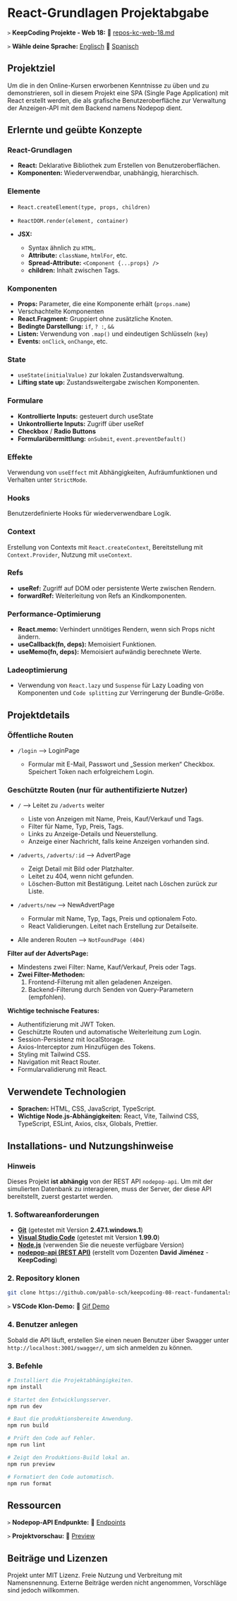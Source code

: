 # React-Grundlagen Projektabgabe

`>` **KeepCoding Projekte - Web 18:** 📁 [repos-kc-web-18.md](https://github.com/pablo-sch/pablo-sch/blob/main/docs/repos-kc-web-18.md)

`>` **Wähle deine Sprache:** [Englisch](README.md) 🔄 [Spanisch](README.es.md)

<!-- ------------------------------------------------------------------------------------------- -->

## Projektziel

Um die in den Online-Kursen erworbenen Kenntnisse zu üben und zu demonstrieren, soll in diesem Projekt eine SPA (Single Page Application) mit React erstellt werden, die als grafische Benutzeroberfläche zur Verwaltung der Anzeigen-API mit dem Backend namens Nodepop dient.

<!-- ------------------------------------------------------------------------------------------- -->

## Erlernte und geübte Konzepte

### React-Grundlagen

- **React:** Deklarative Bibliothek zum Erstellen von Benutzeroberflächen.
- **Komponenten:** Wiederverwendbar, unabhängig, hierarchisch.

### Elemente

- `React.createElement(type, props, children)`
- `ReactDOM.render(element, container)`
- **JSX:**

  - Syntax ähnlich zu `HTML`.
  - **Attribute:** `className`, `htmlFor`, etc.
  - **Spread-Attribute:** `<Component {...props} />`
  - **children:** Inhalt zwischen Tags.

### Komponenten

- **Props:** Parameter, die eine Komponente erhält (`props.name`)
- Verschachtelte Komponenten
- **React.Fragment:** Gruppiert ohne zusätzliche Knoten.
- **Bedingte Darstellung:** `if`, `? :`, `&&`
- **Listen:** Verwendung von `.map()` und eindeutigen Schlüsseln (`key`)
- **Events:** `onClick`, `onChange`, etc.

### State

- `useState(initialValue)` zur lokalen Zustandsverwaltung.
- **Lifting state up:** Zustandsweitergabe zwischen Komponenten.

### Formulare

- **Kontrollierte Inputs:** gesteuert durch useState
- **Unkontrollierte Inputs:** Zugriff über useRef
- **Checkbox** / **Radio Buttons**
- **Formularübermittlung:** `onSubmit`, `event.preventDefault()`

### Effekte

Verwendung von `useEffect` mit Abhängigkeiten, Aufräumfunktionen und Verhalten unter `StrictMode`.

### Hooks

Benutzerdefinierte Hooks für wiederverwendbare Logik.

### Context

Erstellung von Contexts mit `React.createContext`, Bereitstellung mit `Context.Provider`, Nutzung mit `useContext`.

### Refs

- **useRef:** Zugriff auf DOM oder persistente Werte zwischen Rendern.
- **forwardRef:** Weiterleitung von Refs an Kindkomponenten.

### Performance-Optimierung

- **React.memo:** Verhindert unnötiges Rendern, wenn sich Props nicht ändern.
- **useCallback(fn, deps):** Memoisiert Funktionen.
- **useMemo(fn, deps):** Memoisiert aufwändig berechnete Werte.

### Ladeoptimierung

- Verwendung von `React.lazy` und `Suspense` für Lazy Loading von Komponenten und `Code splitting` zur Verringerung der Bundle-Größe.

<!-- ------------------------------------------------------------------------------------------- -->

## Projektdetails

### Öffentliche Routen

- `/login` —> LoginPage

  - Formular mit E-Mail, Passwort und „Session merken“ Checkbox. Speichert Token nach erfolgreichem Login.

### Geschützte Routen (nur für authentifizierte Nutzer)

- `/` —> Leitet zu `/adverts` weiter

  - Liste von Anzeigen mit Name, Preis, Kauf/Verkauf und Tags.
  - Filter für Name, Typ, Preis, Tags.
  - Links zu Anzeige-Details und Neuerstellung.
  - Anzeige einer Nachricht, falls keine Anzeigen vorhanden sind.

- `/adverts`, `/adverts/:id` —> AdvertPage

  - Zeigt Detail mit Bild oder Platzhalter.
  - Leitet zu 404, wenn nicht gefunden.
  - Löschen-Button mit Bestätigung. Leitet nach Löschen zurück zur Liste.

- `/adverts/new` —> NewAdvertPage

  - Formular mit Name, Typ, Tags, Preis und optionalem Foto.
  - React Validierungen. Leitet nach Erstellung zur Detailseite.

- Alle anderen Routen —> `NotFoundPage (404)`

**Filter auf der AdvertsPage:**

- Mindestens zwei Filter: Name, Kauf/Verkauf, Preis oder Tags.
- **Zwei Filter-Methoden:**
  1. Frontend-Filterung mit allen geladenen Anzeigen.
  2. Backend-Filterung durch Senden von Query-Parametern (empfohlen).

**Wichtige technische Features:**

- Authentifizierung mit JWT Token.
- Geschützte Routen und automatische Weiterleitung zum Login.
- Session-Persistenz mit localStorage.
- Axios-Interceptor zum Hinzufügen des Tokens.
- Styling mit Tailwind CSS.
- Navigation mit React Router.
- Formularvalidierung mit React.

<!-- ------------------------------------------------------------------------------------------- -->

## Verwendete Technologien

- **Sprachen:** HTML, CSS, JavaScript, TypeScript.
- **Wichtige Node.js-Abhängigkeiten:** React, Vite, Tailwind CSS, TypeScript, ESLint, Axios, clsx, Globals, Prettier.

<!-- ------------------------------------------------------------------------------------------- -->

## Installations- und Nutzungshinweise

### Hinweis

Dieses Projekt **ist abhängig** von der REST API `nodepop-api`. Um mit der simulierten Datenbank zu interagieren, muss der Server, der diese API bereitstellt, zuerst gestartet werden.

### 1. Softwareanforderungen

- **[Git](https://git-scm.com/downloads)** (getestet mit Version **2.47.1.windows.1**)
- **[Visual Studio Code](https://code.visualstudio.com/)** (getestet mit Version **1.99.0**)
- **[Node.js](https://nodejs.org/en/download/)** (verwenden Sie die neueste verfügbare Version)
- **[nodepop-api (REST API)](https://github.com/davidjj76/nodepop-api)** (erstellt vom Dozenten **David Jiménez** - **KeepCoding**)

### 2. Repository klonen

```bash
git clone https://github.com/pablo-sch/keepcoding-08-react-fundamentals.git
```

`>` **VSCode Klon-Demo:** 🎥 [Gif Demo](https://github.com/pablo-sch/pablo-sch/blob/main/etc/clone-tutorial.gif)

### 4. Benutzer anlegen

Sobald die API läuft, erstellen Sie einen neuen Benutzer über Swagger unter `http://localhost:3001/swagger/`, um sich anmelden zu können.

### 3. Befehle

```sh
# Installiert die Projektabhängigkeiten.
npm install

# Startet den Entwicklungsserver.
npm run dev

# Baut die produktionsbereite Anwendung.
npm run build

# Prüft den Code auf Fehler.
npm run lint

# Zeigt den Produktions-Build lokal an.
npm run preview

# Formatiert den Code automatisch.
npm run format
```

<!-- ------------------------------------------------------------------------------------------- -->

## Ressourcen

`>` **Nodepop-API Endpunkte:** 📄 [Endpoints](api-doc.md)

`>` **Projektvorschau:** 👀 [Preview](preview.md)

<!-- ------------------------------------------------------------------------------------------- -->

## Beiträge und Lizenzen

Projekt unter MIT Lizenz. Freie Nutzung und Verbreitung mit Namensnennung. Externe Beiträge werden nicht angenommen, Vorschläge sind jedoch willkommen.
